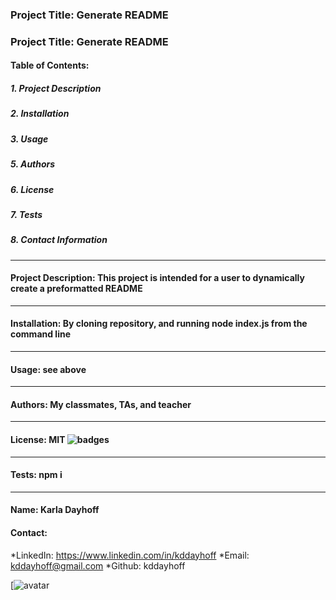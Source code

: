 

### Project Title: Generate README
### Project Title: Generate README
   
#### Table of Contents:
##### 1. Project Description
##### 2. Installation
##### 3. Usage
##### 5. Authors
##### 6. License
##### 7. Tests
##### 8. Contact Information
_____
#### Project Description: This project is intended for a user to dynamically create a preformatted README
____
#### Installation: By cloning repository, and running node index.js from the command line
____
#### Usage: see above
____ 
#### Authors: My classmates, TAs, and teacher
____
#### License: MIT ![badges](https://img.shields.io/static/v1?label=License&message=MIT&color=)
____
#### Tests: npm i
____
#### Name: Karla Dayhoff
#### Contact:
*LinkedIn: https://www.linkedin.com/in/kddayhoff
*Email: kddayhoff@gmail.com
*Github: kddayhoff

    
[![avatar](https://avatars1.githubusercontent.com/u/59662740?v=4)
    
    
    
    